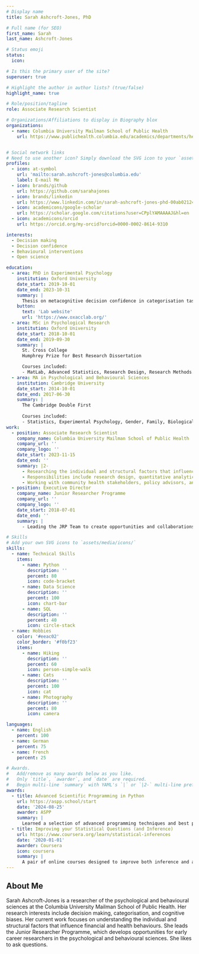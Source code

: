 ```yaml
---
# Display name
title: Sarah Ashcroft-Jones, PhD

# Full name (for SEO)
first_name: Sarah
last_name: Ashcroft-Jones

# Status emoji
status:
  icon:

# Is this the primary user of the site?
superuser: true

# Highlight the author in author lists? (true/false)
highlight_name: true

# Role/position/tagline
role: Associate Research Scientist

# Organizations/Affiliations to display in Biography blox
organizations:
  - name: Columbia University Mailman School of Public Health 
    url: https://www.publichealth.columbia.edu/academics/departments/health-policy-management/


# Social network links
# Need to use another icon? Simply download the SVG icon to your `assets/media/icons/` folder.
profiles:
  - icon: at-symbol
    url: 'mailto:sarah.ashcroft-jones@columbia.edu'
    label: E-mail Me
  - icon: brands/github
    url: https://github.com/sarahajones
  - icon: brands/linkedin
    url: https://www.linkedin.com/in/sarah-ashcroft-jones-phd-00ab02124/
  - icon: academicons/google-scholar
    url: https://scholar.google.com/citations?user=CPplYAMAAAAJ&hl=en
  - icon: academicons/orcid
    url: https://orcid.org/my-orcid?orcid=0000-0002-8614-9310

interests:
  - Decision making
  - Decision confidence
  - Behavioural interventions
  - Open science

education:
  - area: PhD in Experimental Psychology
    institution: Oxford University
    date_start: 2019-10-01
    date_end: 2023-10-31
    summary: |
      Thesis on metacognitive decision confidence in categorisation tasks. Supervised by [Prof Nick Yeung](https://www.oxacclab.org/). 
    button:
      text: 'Lab website'
      url: 'https://www.oxacclab.org/'
  - area: MSc in Psychological Research
    institution: Oxford University
    date_start: 2018-10-01
    date_end: 2019-09-30
    summary: |
      St. Cross College
      Humphrey Prize for Best Research Dissertation

      Courses included:
      - MatLab, Advanced Statistics, Research Design, Research Methods. 
  - area: MA in Psychological and Behavioural Sciences
    institution: Cambridge University 
    date_start: 2014-10-01
    date_end: 2017-06-30
    summary: |
      The Cambridge Double First
      
      Courses included:
      - Statistics, Experimental Psychology, Gender, Family, Biological Anthropology.
work:
  - position: Associate Research Scientist
    company_name: Columbia University Mailman School of Public Health
    company_url: ''
    company_logo: ''
    date_start: 2023-11-15
    date_end: ''
    summary: |2-
      - Researching the individual and structural factors that influence financial and health behaviours.
      - Responsibilities include research design, quantitative analytics, and statistical programming.
      - Working with community health stakeholders, policy advisors, and interdisciplinary research groups.
  - position: Executive Director
    company_name: Junior Researcher Programme
    company_url: ''
    company_logo: ''
    date_start: 2018-07-01
    date_end: ''
    summary: |
      - Leading the JRP Team to create opportunities and collaborations within the psychological sciences for ECRs and students globally. - Facilitating projects on impactful research themes with an emphasis on open and generalisable science.

# Skills
# Add your own SVG icons to `assets/media/icons/`
skills:
  - name: Technical Skills
    items:
      - name: Python
        description: ''
        percent: 80
        icon: code-bracket
      - name: Data Science
        description: ''
        percent: 100
        icon: chart-bar
      - name: SQL
        description: ''
        percent: 40
        icon: circle-stack
  - name: Hobbies
    color: '#eeac02'
    color_border: '#f0bf23'
    items:
      - name: Hiking
        description: ''
        percent: 60
        icon: person-simple-walk
      - name: Cats
        description: ''
        percent: 100
        icon: cat
      - name: Photography
        description: ''
        percent: 80
        icon: camera

languages:
  - name: English
    percent: 100
  - name: German
    percent: 75
  - name: French
    percent: 25

# Awards.
#   Add/remove as many awards below as you like.
#   Only `title`, `awarder`, and `date` are required.
#   Begin multi-line `summary` with YAML's `|` or `|2-` multi-line prefix and indent 2 spaces below.
awards:
  - title: Advanced Scientific Programming in Python
    url: https://aspp.school/start
    date: '2024-08-25'
    awarder: ASPP
    summary: |
      Learned a selection of advanced programming techniques and best practices which are standard in the industry, but especially tailored to the needs of a programming scientist. Topics included: Large-scale collaborative scientific code development with git and code forges, testing and debugging scientific code, scientific programming patterns in Python, and writing parallel applications in Python.
  - title: Improving your Statistical Questions (and Inference)
    url: https://www.coursera.org/learn/statistical-inferences
    date: '2020-01-01'
    awarder: Coursera
    icon: coursera
    summary: |
      A pair of online courses designed to improve both inference and approach to statistical thinking. Produced by TU/e Technical University Eindhoven instructed by Daniel Lakens.   
---
```


## About Me

Sarah Ashcroft-Jones is a researcher of the psychological and behavioural sciences at the Columbia University Mailman School of Public Health. Her research interests include decision making, categorisation, and cognitive biases. Her current work focuses on understanding the individual and structural factors that influence financial and health behaviours. She leads the Junior Researcher Programme, which develops opportunities for early career researchers in the psychological and behavioural sciences. She likes to ask questions.    
